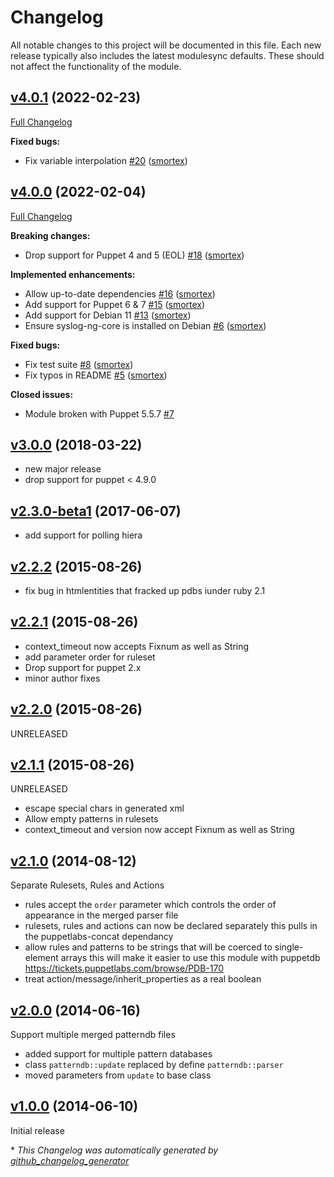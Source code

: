 # Changelog

All notable changes to this project will be documented in this file.
Each new release typically also includes the latest modulesync defaults.
These should not affect the functionality of the module.

## [v4.0.1](https://github.com/ccin2p3/puppet-patterndb/tree/v4.0.1) (2022-02-23)

[Full Changelog](https://github.com/ccin2p3/puppet-patterndb/compare/v4.0.0...v4.0.1)

**Fixed bugs:**

- Fix variable interpolation [\#20](https://github.com/ccin2p3/puppet-patterndb/pull/20) ([smortex](https://github.com/smortex))

## [v4.0.0](https://github.com/ccin2p3/puppet-patterndb/tree/v4.0.0) (2022-02-04)

[Full Changelog](https://github.com/ccin2p3/puppet-patterndb/compare/v3.0.0...v4.0.0)

**Breaking changes:**

- Drop support for Puppet 4 and 5 \(EOL\) [\#18](https://github.com/ccin2p3/puppet-patterndb/pull/18) ([smortex](https://github.com/smortex))

**Implemented enhancements:**

- Allow up-to-date dependencies [\#16](https://github.com/ccin2p3/puppet-patterndb/pull/16) ([smortex](https://github.com/smortex))
- Add support for Puppet 6 & 7 [\#15](https://github.com/ccin2p3/puppet-patterndb/pull/15) ([smortex](https://github.com/smortex))
- Add support for Debian 11 [\#13](https://github.com/ccin2p3/puppet-patterndb/pull/13) ([smortex](https://github.com/smortex))
- Ensure syslog-ng-core is installed on Debian [\#6](https://github.com/ccin2p3/puppet-patterndb/pull/6) ([smortex](https://github.com/smortex))

**Fixed bugs:**

- Fix test suite [\#8](https://github.com/ccin2p3/puppet-patterndb/pull/8) ([smortex](https://github.com/smortex))
- Fix typos in README [\#5](https://github.com/ccin2p3/puppet-patterndb/pull/5) ([smortex](https://github.com/smortex))

**Closed issues:**

- Module broken with Puppet 5.5.7 [\#7](https://github.com/ccin2p3/puppet-patterndb/issues/7)

## [v3.0.0](https://github.com/ccin2p3/puppet-patterndb/releases/tag/v3.0.0) (2018-03-22)

* new major release
* drop support for puppet < 4.9.0

## [v2.3.0-beta1](https://github.com/ccin2p3/puppet-patterndb/releases/tag/v2.3.0-beta1) (2017-06-07)

* add support for polling hiera

## [v2.2.2](https://github.com/ccin2p3/puppet-patterndb/releases/tag/v2.2.2) (2015-08-26)

* fix bug in htmlentities that fracked up pdbs iunder ruby 2.1

## [v2.2.1](https://github.com/ccin2p3/puppet-patterndb/releases/tag/v2.2.1) (2015-08-26)

* context_timeout now accepts Fixnum as well as String
* add parameter order for ruleset
* Drop support for puppet 2.x
* minor author fixes

## [v2.2.0](https://github.com/ccin2p3/puppet-patterndb/releases/tag/v2.2.0) (2015-08-26)

UNRELEASED

## [v2.1.1](https://github.com/ccin2p3/puppet-patterndb/releases/tag/v2.1.1) (2015-08-26)

UNRELEASED

* escape special chars in generated xml
* Allow empty patterns in rulesets
* context_timeout and version now accept Fixnum as well as String

## [v2.1.0](https://github.com/ccin2p3/puppet-patterndb/releases/tag/v2.1.0) (2014-08-12)

Separate Rulesets, Rules and Actions

* rules accept the `order` parameter which controls the order
  of appearance in the merged parser file
* rulesets, rules and actions can now be declared separately
  this pulls in the puppetlabs-concat dependancy
* allow rules and patterns to be strings
  that will be coerced to single-element arrays
  this will make it easier to use this module with puppetdb
  https://tickets.puppetlabs.com/browse/PDB-170
* treat action/message/inherit_properties as a real boolean

## [v2.0.0](https://github.com/ccin2p3/puppet-patterndb/releases/tag/v2.0.0) (2014-06-16)

Support multiple merged patterndb files

* added support for multiple pattern databases
* class `patterndb::update` replaced by define `patterndb::parser`
* moved parameters from `update` to base class

## [v1.0.0](https://github.com/ccin2p3/puppet-patterndb/releases/tag/v1.0.0) (2014-06-10)

Initial release


\* *This Changelog was automatically generated by [github_changelog_generator](https://github.com/github-changelog-generator/github-changelog-generator)*

